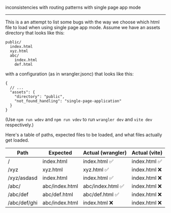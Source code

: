 inconsistencies with routing patterns with single page app mode

---

This is a an attempt to list some bugs with the way we choose which html file to load when using single page app mode. Assume we have an assets directory that looks like this:

```
public/
  index.html
  xyz.html
  abc/
    index.html
    def.html
```

with a configuration (as in wrangler.jsonc) that looks like this:

```jsonc
{
  // ...
  "assets": {
    "directory": "public",
    "not_found_handling": "single-page-application"
  }
}
```

(Use `npm run wdev` and `npm run vdev` to run `wrangler dev` and `vite dev` respectively.)

Here's a table of paths, expected files to be loaded, and what files actually get loaded.

| Path         | Expected       | Actual (wrangler) | Actual (vite) |
| ------------ | -------------- | ----------------- | ------------- |
| /            | index.html     | index.html ✅     | index.html ✅ |
| /xyz         | xyz.html       | xyz.html ✅       | index.html ❌ |
| /xyz/asdasd  | index.html     | index.html ✅     | index.html ❌ |
| /abc/        | abc/index.html | abc/index.html ✅ | index.html ❌ |
| /abc/def     | abc/def.html   | abc/def.html ✅   | index.html ❌ |
| /abc/def/ghi | abc/index.html | index.html ❌     | index.html ❌ |
